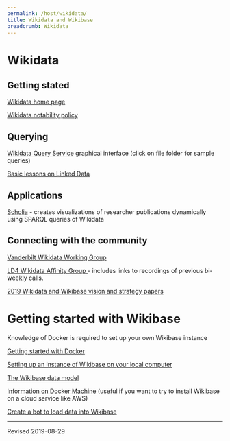 ```yaml
---
permalink: /host/wikidata/
title: Wikidata and Wikibase
breadcrumb: Wikidata
---
```

# Wikidata

## Getting stated

[Wikidata home page](https://www.wikidata.org/)

[Wikidata notability policy](https://www.wikidata.org/wiki/Wikidata:Notability)

## Querying

[Wikidata Query Service](https://query.wikidata.org/) graphical interface (click on file folder for sample queries)

[Basic lessons on Linked Data](../../lod/)

## Applications

[Scholia](https://tools.wmflabs.org/scholia/) - creates visualizations of researcher publications dynamically using SPARQL queries of Wikidata

## Connecting with the community

[Vanderbilt Wikidata Working Group](wg/)

[LD4 Wikidata Affinity Group ](https://wiki.duraspace.org/display/LD4P2/LD4-Wikidata+Affinity+Group) - includes links to recordings of previous bi-weekly calls.

[2019 Wikidata and Wikibase vision and strategy papers](https://meta.wikimedia.org/wiki/Wikidata/Strategy/2019)

# Getting started with Wikibase

Knowledge of Docker is required to set up your own Wikibase instance

[Getting started with Docker](../#docker)

[Setting up an instance of Wikibase on your local computer](../../lod/install/#using-docker-compose-to-create-an-instance-of-wikibase-on-your-local-computer)

[The Wikibase data model](../../lod/wikibase/)

[Information on Docker Machine](../dockermachine/) (useful if you want to try to install Wikibase on a cloud service like AWS)

[Create a bot to load data into Wikibase](bot/)

----
Revised 2019-08-29
